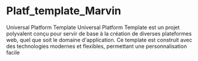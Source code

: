 # Platf_template_Marvin
Universal Platform Template Universal Platform Template est un projet polyvalent conçu pour servir de base à la création de diverses plateformes web, quel que soit le domaine d'application. Ce template est construit avec des technologies modernes et flexibles, permettant une personnalisation facile
